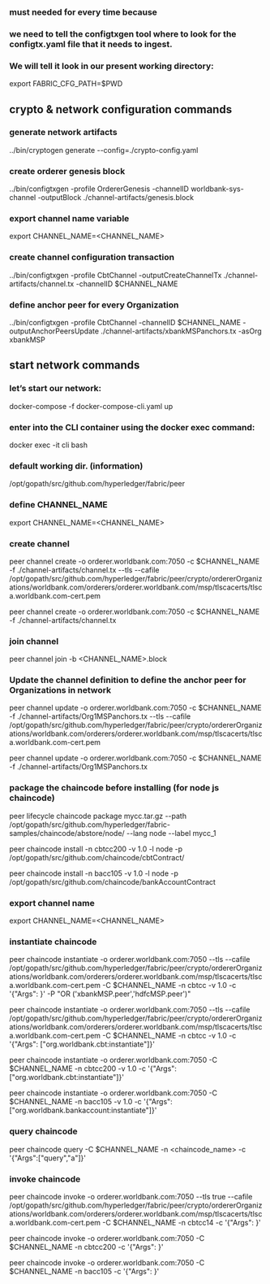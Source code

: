 ### must needed for every time because
### we need to tell the configtxgen tool where to look for the configtx.yaml file that it needs to ingest. 
### We will tell it look in our present working directory:
export FABRIC_CFG_PATH=$PWD

## crypto & network configuration commands
### generate network artifacts
../bin/cryptogen generate --config=./crypto-config.yaml

### create orderer genesis block
../bin/configtxgen -profile OrdererGenesis -channelID worldbank-sys-channel -outputBlock ./channel-artifacts/genesis.block

### export channel name variable
export CHANNEL_NAME=<CHANNEL_NAME>

### create channel configuration transaction
../bin/configtxgen -profile CbtChannel -outputCreateChannelTx ./channel-artifacts/channel.tx -channelID $CHANNEL_NAME 

### define anchor peer for every Organization
../bin/configtxgen -profile CbtChannel -channelID $CHANNEL_NAME -outputAnchorPeersUpdate ./channel-artifacts/xbankMSPanchors.tx -asOrg xbankMSP

<!--------------------------------------------------------------------------------------------------------------------->

## start network commands
### let’s start our network:
docker-compose -f docker-compose-cli.yaml up

### enter into the CLI container using the docker exec command:
docker exec -it cli bash

### default working dir. (information)
/opt/gopath/src/github.com/hyperledger/fabric/peer

### define CHANNEL_NAME
export CHANNEL_NAME=<CHANNEL_NAME>

### create channel 
<!-- with TLS -->
peer channel create -o orderer.worldbank.com:7050 -c $CHANNEL_NAME -f ./channel-artifacts/channel.tx --tls --cafile /opt/gopath/src/github.com/hyperledger/fabric/peer/crypto/ordererOrganizations/worldbank.com/orderers/orderer.worldbank.com/msp/tlscacerts/tlsca.worldbank.com-cert.pem
<!-- without TLS -->
peer channel create -o orderer.worldbank.com:7050 -c $CHANNEL_NAME -f ./channel-artifacts/channel.tx

### join channel
peer channel join -b <CHANNEL_NAME>.block


### Update the channel definition to define the anchor peer for Organizations in network
<!-- with TLS -->
peer channel update -o orderer.worldbank.com:7050 -c $CHANNEL_NAME -f ./channel-artifacts/Org1MSPanchors.tx --tls --cafile /opt/gopath/src/github.com/hyperledger/fabric/peer/crypto/ordererOrganizations/worldbank.com/orderers/orderer.worldbank.com/msp/tlscacerts/tlsca.worldbank.com-cert.pem
<!-- without TLS -->
peer channel update -o orderer.worldbank.com:7050 -c $CHANNEL_NAME -f ./channel-artifacts/Org1MSPanchors.tx


###  package the chaincode before installing (for node js chaincode)
<!-- 1. for lifecycle V2 alpha -->
peer lifecycle chaincode package mycc.tar.gz --path /opt/gopath/src/github.com/hyperledger/fabric-samples/chaincode/abstore/node/ --lang node --label mycc_1
<!-- 2. for V1.4 -->
<!-- for CBT -->
peer chaincode install -n cbtcc200 -v 1.0 -l node -p /opt/gopath/src/github.com/chaincode/cbtContract/
<!-- for bank system -->
peer chaincode install -n bacc105 -v 1.0 -l node -p /opt/gopath/src/github.com/chaincode/bankAccountContract

### export channel name
export CHANNEL_NAME=<CHANNEL_NAME>

### instantiate chaincode 
<!-- with TLS and Policies-->
peer chaincode instantiate -o orderer.worldbank.com:7050 --tls --cafile /opt/gopath/src/github.com/hyperledger/fabric/peer/crypto/ordererOrganizations/worldbank.com/orderers/orderer.worldbank.com/msp/tlscacerts/tlsca.worldbank.com-cert.pem -C $CHANNEL_NAME -n cbtcc -v 1.0 -c '{"Args": }' -P "OR ('xbankMSP.peer','hdfcMSP.peer')"
<!-- with TLS and wihtout Policies -->
peer chaincode instantiate -o orderer.worldbank.com:7050 --tls --cafile /opt/gopath/src/github.com/hyperledger/fabric/peer/crypto/ordererOrganizations/worldbank.com/orderers/orderer.worldbank.com/msp/tlscacerts/tlsca.worldbank.com-cert.pem -C $CHANNEL_NAME -n cbtcc -v 1.0 -c '{"Args": ["org.worldbank.cbt:instantiate"]}'
<!-- withoutu TLS and without Policies -->
<!-- for CBT -->
peer chaincode instantiate -o orderer.worldbank.com:7050 -C $CHANNEL_NAME -n cbtcc200 -v 1.0 -c '{"Args": ["org.worldbank.cbt:instantiate"]}'
<!-- for bank system -->
peer chaincode instantiate -o orderer.worldbank.com:7050 -C $CHANNEL_NAME -n bacc105 -v 1.0 -c '{"Args": ["org.worldbank.bankaccount:instantiate"]}'

### query chaincode
peer chaincode query -C $CHANNEL_NAME -n <chaincode_name> -c '{"Args":["query","a"]}'

### invoke chaincode
<!-- with TLS -->
peer chaincode invoke -o orderer.worldbank.com:7050 --tls true --cafile /opt/gopath/src/github.com/hyperledger/fabric/peer/crypto/ordererOrganizations/worldbank.com/orderers/orderer.worldbank.com/msp/tlscacerts/tlsca.worldbank.com-cert.pem -C $CHANNEL_NAME -n cbtcc14 -c '{"Args": }'
<!-- without TLS -->
<!-- for CBT -->
peer chaincode invoke -o orderer.worldbank.com:7050 -C $CHANNEL_NAME -n cbtcc200 -c '{"Args": }'
<!-- for bank -->
peer chaincode invoke -o orderer.worldbank.com:7050  -C $CHANNEL_NAME -n bacc105 -c '{"Args": }'
